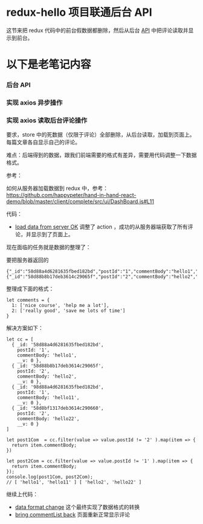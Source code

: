 # redux-hello 项目联通后台 API


这节来把 redux 代码中的前台假数据都删除，然后从后台 [API](http://redux-hello.haoduoshipin.com/comments) 中把评论读取并显示到前台。




# 以下是老笔记内容


### 后台 API

### 实现 axios 异步操作
### 实现 axios 读取后台评论操作

要求，store 中的死数据（仅限于评论）全部删除，从后台读取，加载到页面上。每篇文章各自显示自己的评论。

难点：后端得到的数据，跟我们前端需要的格式有差异，需要用代码调整一下数据格式。

参考：

如何从服务器加载数据到 redux 中，参考：https://github.com/happypeter/hand-in-hand-react-demo/blob/master/client/complete/src/ui/DashBoard.js#L11

代码：

- [load data from server OK](https://github.com/happypeter/redux-hello/commit/3305ae8cf37dc8c46c535091e2264e1a8eedb13b) 调整了 action ，成功的从服务器端获取了所有评论，并显示到了页面上。

现在面临的任务就是数据的整理了：

要把服务器返回的

```
{"_id":"58d88a4d6281635fbed182bd","postId":"1","commentBody":"hello1","__v":0},{"_id":"58d88b8b17deb3614c29065f","postId":"2","commentBody":"hello2","__v":0}
```

整理成下面的格式：

```
let comments = {
  1: ['nice course', 'help me a lot'],
  2: ['really good', 'save me lots of time']
}
```


解决方案如下：

```
let cc = [
  { _id: '58d88a4d6281635fbed182bd',
    postId: '1',
    commentBody: 'hello1',
    __v: 0 },
  { _id: '58d88b8b17deb3614c29065f',
    postId: '2',
    commentBody: 'hello2',
    __v: 0 },
  { _id: '98d88a4d6281635fbed182bd',
    postId: '1',
    commentBody: 'hello11',
    __v: 0 },
  { _id: '58d8bf1317deb3614c290660',
    postId: '2',
    commentBody: 'hello22',
    __v: 0 }
]

let post1Com  = cc.filter(value => value.postId != '2' ).map(item => {
  return item.commentBody;
})

let post2Com = cc.filter(value => value.postId != '1' ).map(item => {
  return item.commentBody;
});
console.log(post1Com, post2Com);
// [ 'hello1', 'hello11' ] [ 'hello2', 'hello22' ]
```


继续上代码：

- [data format change](https://github.com/happypeter/redux-hello/commit/ed7316ea044bedb7b37e3d48c923085fdf31a08b) 这个最终实现了数据格式的转换
- [bring commentList back](https://github.com/happypeter/redux-hello/commit/1852f67ee5d0c1bdb94db8f571947d4d63fc20bb) 页面重新正常显示评论

